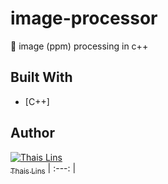# image-processor
:mount_fuji: image (ppm) processing in c++

## Built With

* [C++]

## Author

[![Thais Lins](https://avatars.githubusercontent.com/thaislins?s=100)<br /><sub>Thais Lins</sub>](https://github.com/thaislins) 
| :---: | 
